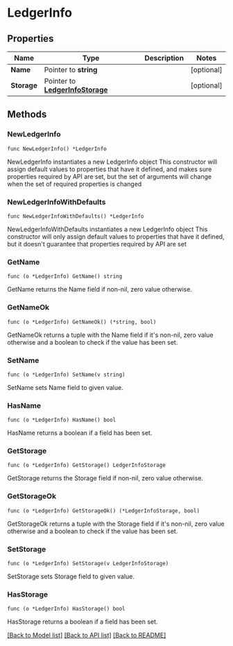 # LedgerInfo

## Properties

Name | Type | Description | Notes
------------ | ------------- | ------------- | -------------
**Name** | Pointer to **string** |  | [optional] 
**Storage** | Pointer to [**LedgerInfoStorage**](LedgerInfoStorage.md) |  | [optional] 

## Methods

### NewLedgerInfo

`func NewLedgerInfo() *LedgerInfo`

NewLedgerInfo instantiates a new LedgerInfo object
This constructor will assign default values to properties that have it defined,
and makes sure properties required by API are set, but the set of arguments
will change when the set of required properties is changed

### NewLedgerInfoWithDefaults

`func NewLedgerInfoWithDefaults() *LedgerInfo`

NewLedgerInfoWithDefaults instantiates a new LedgerInfo object
This constructor will only assign default values to properties that have it defined,
but it doesn't guarantee that properties required by API are set

### GetName

`func (o *LedgerInfo) GetName() string`

GetName returns the Name field if non-nil, zero value otherwise.

### GetNameOk

`func (o *LedgerInfo) GetNameOk() (*string, bool)`

GetNameOk returns a tuple with the Name field if it's non-nil, zero value otherwise
and a boolean to check if the value has been set.

### SetName

`func (o *LedgerInfo) SetName(v string)`

SetName sets Name field to given value.

### HasName

`func (o *LedgerInfo) HasName() bool`

HasName returns a boolean if a field has been set.

### GetStorage

`func (o *LedgerInfo) GetStorage() LedgerInfoStorage`

GetStorage returns the Storage field if non-nil, zero value otherwise.

### GetStorageOk

`func (o *LedgerInfo) GetStorageOk() (*LedgerInfoStorage, bool)`

GetStorageOk returns a tuple with the Storage field if it's non-nil, zero value otherwise
and a boolean to check if the value has been set.

### SetStorage

`func (o *LedgerInfo) SetStorage(v LedgerInfoStorage)`

SetStorage sets Storage field to given value.

### HasStorage

`func (o *LedgerInfo) HasStorage() bool`

HasStorage returns a boolean if a field has been set.


[[Back to Model list]](../README.md#documentation-for-models) [[Back to API list]](../README.md#documentation-for-api-endpoints) [[Back to README]](../README.md)



